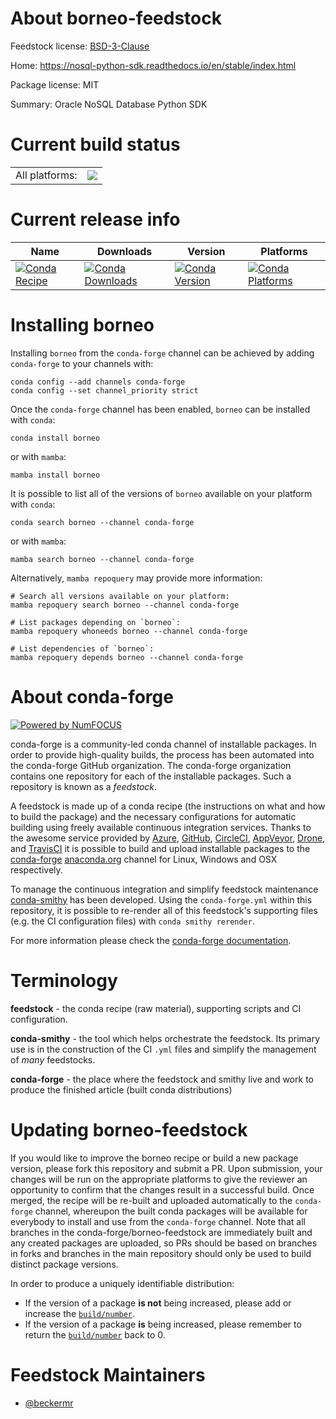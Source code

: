 About borneo-feedstock
======================

Feedstock license: [BSD-3-Clause](https://github.com/conda-forge/borneo-feedstock/blob/main/LICENSE.txt)

Home: https://nosql-python-sdk.readthedocs.io/en/stable/index.html

Package license: MIT

Summary: Oracle NoSQL Database Python SDK

Current build status
====================


<table><tr><td>All platforms:</td>
    <td>
      <a href="https://dev.azure.com/conda-forge/feedstock-builds/_build/latest?definitionId=19450&branchName=main">
        <img src="https://dev.azure.com/conda-forge/feedstock-builds/_apis/build/status/borneo-feedstock?branchName=main">
      </a>
    </td>
  </tr>
</table>

Current release info
====================

| Name | Downloads | Version | Platforms |
| --- | --- | --- | --- |
| [![Conda Recipe](https://img.shields.io/badge/recipe-borneo-green.svg)](https://anaconda.org/conda-forge/borneo) | [![Conda Downloads](https://img.shields.io/conda/dn/conda-forge/borneo.svg)](https://anaconda.org/conda-forge/borneo) | [![Conda Version](https://img.shields.io/conda/vn/conda-forge/borneo.svg)](https://anaconda.org/conda-forge/borneo) | [![Conda Platforms](https://img.shields.io/conda/pn/conda-forge/borneo.svg)](https://anaconda.org/conda-forge/borneo) |

Installing borneo
=================

Installing `borneo` from the `conda-forge` channel can be achieved by adding `conda-forge` to your channels with:

```
conda config --add channels conda-forge
conda config --set channel_priority strict
```

Once the `conda-forge` channel has been enabled, `borneo` can be installed with `conda`:

```
conda install borneo
```

or with `mamba`:

```
mamba install borneo
```

It is possible to list all of the versions of `borneo` available on your platform with `conda`:

```
conda search borneo --channel conda-forge
```

or with `mamba`:

```
mamba search borneo --channel conda-forge
```

Alternatively, `mamba repoquery` may provide more information:

```
# Search all versions available on your platform:
mamba repoquery search borneo --channel conda-forge

# List packages depending on `borneo`:
mamba repoquery whoneeds borneo --channel conda-forge

# List dependencies of `borneo`:
mamba repoquery depends borneo --channel conda-forge
```


About conda-forge
=================

[![Powered by
NumFOCUS](https://img.shields.io/badge/powered%20by-NumFOCUS-orange.svg?style=flat&colorA=E1523D&colorB=007D8A)](https://numfocus.org)

conda-forge is a community-led conda channel of installable packages.
In order to provide high-quality builds, the process has been automated into the
conda-forge GitHub organization. The conda-forge organization contains one repository
for each of the installable packages. Such a repository is known as a *feedstock*.

A feedstock is made up of a conda recipe (the instructions on what and how to build
the package) and the necessary configurations for automatic building using freely
available continuous integration services. Thanks to the awesome service provided by
[Azure](https://azure.microsoft.com/en-us/services/devops/), [GitHub](https://github.com/),
[CircleCI](https://circleci.com/), [AppVeyor](https://www.appveyor.com/),
[Drone](https://cloud.drone.io/welcome), and [TravisCI](https://travis-ci.com/)
it is possible to build and upload installable packages to the
[conda-forge](https://anaconda.org/conda-forge) [anaconda.org](https://anaconda.org/)
channel for Linux, Windows and OSX respectively.

To manage the continuous integration and simplify feedstock maintenance
[conda-smithy](https://github.com/conda-forge/conda-smithy) has been developed.
Using the ``conda-forge.yml`` within this repository, it is possible to re-render all of
this feedstock's supporting files (e.g. the CI configuration files) with ``conda smithy rerender``.

For more information please check the [conda-forge documentation](https://conda-forge.org/docs/).

Terminology
===========

**feedstock** - the conda recipe (raw material), supporting scripts and CI configuration.

**conda-smithy** - the tool which helps orchestrate the feedstock.
                   Its primary use is in the construction of the CI ``.yml`` files
                   and simplify the management of *many* feedstocks.

**conda-forge** - the place where the feedstock and smithy live and work to
                  produce the finished article (built conda distributions)


Updating borneo-feedstock
=========================

If you would like to improve the borneo recipe or build a new
package version, please fork this repository and submit a PR. Upon submission,
your changes will be run on the appropriate platforms to give the reviewer an
opportunity to confirm that the changes result in a successful build. Once
merged, the recipe will be re-built and uploaded automatically to the
`conda-forge` channel, whereupon the built conda packages will be available for
everybody to install and use from the `conda-forge` channel.
Note that all branches in the conda-forge/borneo-feedstock are
immediately built and any created packages are uploaded, so PRs should be based
on branches in forks and branches in the main repository should only be used to
build distinct package versions.

In order to produce a uniquely identifiable distribution:
 * If the version of a package **is not** being increased, please add or increase
   the [``build/number``](https://docs.conda.io/projects/conda-build/en/latest/resources/define-metadata.html#build-number-and-string).
 * If the version of a package **is** being increased, please remember to return
   the [``build/number``](https://docs.conda.io/projects/conda-build/en/latest/resources/define-metadata.html#build-number-and-string)
   back to 0.

Feedstock Maintainers
=====================

* [@beckermr](https://github.com/beckermr/)


